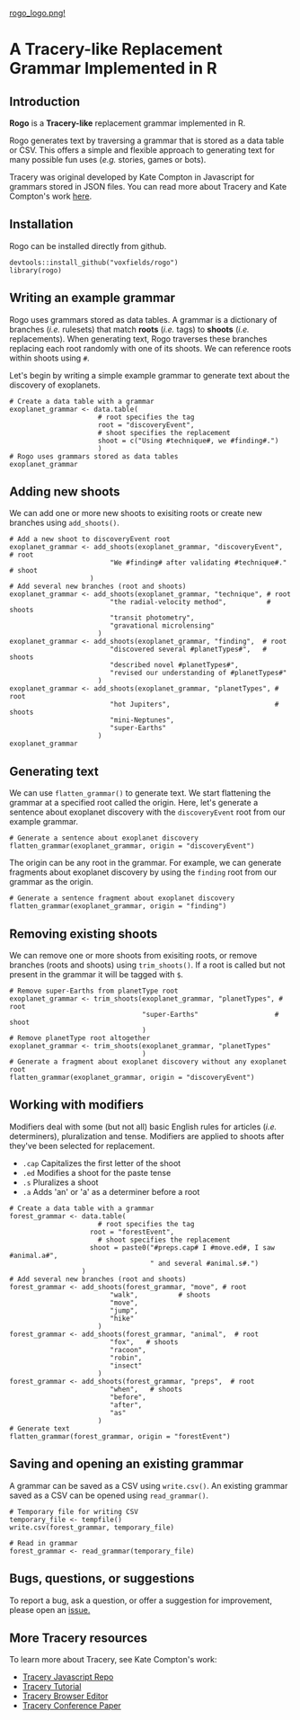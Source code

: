 [rogo_logo.png!](images/rogo_logo.png)

# A Tracery-like Replacement Grammar Implemented in R

## Introduction

**Rogo** is a **Tracery-like** replacement grammar implemented in R. 

Rogo generates text by traversing a grammar that is stored as a data table or CSV. This offers a simple and flexible approach to generating text for many possible fun uses (*e.g.* stories, games or bots).

Tracery was original developed by Kate Compton in Javascript for grammars stored in JSON files. You can read more about Tracery and Kate Compton's work [here](https://www.tracery.io).

## Installation

Rogo can be installed directly from github.

```{r setup}
devtools::install_github("voxfields/rogo")
library(rogo)
```


## Writing an example grammar

Rogo uses grammars stored as data tables. A grammar is a dictionary of branches (*i.e.* rulesets) that match **roots** (*i.e.* tags) to **shoots** (*i.e.* replacements). When generating text, Rogo traverses these branches replacing each root randomly with one of its shoots. We can reference roots within shoots using `#`. 

Let's begin by writing a simple example grammar to generate text about the discovery of exoplanets. 

```{r example grammar}
# Create a data table with a grammar
exoplanet_grammar <- data.table(
                      # root specifies the tag
                      root = "discoveryEvent", 
                      # shoot specifies the replacement
                      shoot = c("Using #technique#, we #finding#.")
                      )
# Rogo uses grammars stored as data tables
exoplanet_grammar
```

## Adding new shoots

We can add one or more new shoots to exisiting roots or create new branches using `add_shoots()`. 

```{r}
# Add a new shoot to discoveryEvent root
exoplanet_grammar <- add_shoots(exoplanet_grammar, "discoveryEvent",  # root
                         "We #finding# after validating #technique#." # shoot
                    )
# Add several new branches (root and shoots)
exoplanet_grammar <- add_shoots(exoplanet_grammar, "technique", # root
                         "the radial-velocity method",          # shoots
                         "transit photometry", 
                         "gravational microlensing"
                      )
exoplanet_grammar <- add_shoots(exoplanet_grammar, "finding",  # root
                         "discovered several #planetTypes#",   # shoots
                         "described novel #planetTypes#", 
                         "revised our understanding of #planetTypes#"
                      )
exoplanet_grammar <- add_shoots(exoplanet_grammar, "planetTypes", # root
                         "hot Jupiters",                          # shoots
                         "mini-Neptunes", 
                         "super-Earths"
                      )
exoplanet_grammar
```

## Generating text

We can use `flatten_grammar()` to generate text. We start flattening the grammar at a specified root called the origin. Here, let's generate a sentence about exoplanet discovery with the `discoveryEvent` root from our example grammar.

```{r}
# Generate a sentence about exoplanet discovery
flatten_grammar(exoplanet_grammar, origin = "discoveryEvent")
```

The origin can be any root in the grammar. For example, we can generate fragments about exoplanet discovery by using the `finding` root from our grammar as the origin.

```{r}
# Generate a sentence fragment about exoplanet discovery
flatten_grammar(exoplanet_grammar, origin = "finding")
```

## Removing existing shoots

We can remove one or more shoots from exisiting roots, or remove branches (roots and shoots) using `trim_shoots()`. If a root is called but not present in the grammar it will be tagged with `$`.

```{r}
# Remove super-Earths from planetType root
exoplanet_grammar <- trim_shoots(exoplanet_grammar, "planetTypes", # root
                                 "super-Earths"                   # shoot
                                 )
# Remove planetType root altogether 
exoplanet_grammar <- trim_shoots(exoplanet_grammar, "planetTypes"
                                 )
# Generate a fragment about exoplanet discovery without any exoplanet root
flatten_grammar(exoplanet_grammar, origin = "discoveryEvent")
```

## Working with modifiers

Modifiers deal with some (but not all) basic English rules for articles (*i.e.* determiners), pluralization and tense. Modifiers are applied to shoots after they've been selected for replacement.

* `.cap` Capitalizes the first letter of the shoot
* `.ed` Modifies a shoot for the paste tense
* `.s` Pluralizes a shoot
* `.a` Adds 'an' or 'a' as a determiner before a root

```{r}
# Create a data table with a grammar
forest_grammar <- data.table(
                      # root specifies the tag
                    root = "forestEvent", 
                      # shoot specifies the replacement
                    shoot = paste0("#preps.cap# I #move.ed#, I saw #animal.a#",
                                   " and several #animal.s#.")
                  )
# Add several new branches (root and shoots)
forest_grammar <- add_shoots(forest_grammar, "move", # root
                         "walk",          # shoots
                         "move", 
                         "jump",
                         "hike"
                      )
forest_grammar <- add_shoots(forest_grammar, "animal",  # root
                         "fox",   # shoots
                         "racoon", 
                         "robin",
                         "insect"
                      )
forest_grammar <- add_shoots(forest_grammar, "preps",  # root
                         "when",   # shoots
                         "before", 
                         "after",
                         "as"
                      )
# Generate text
flatten_grammar(forest_grammar, origin = "forestEvent")
```

## Saving and opening an existing grammar

A grammar can be saved as a CSV using `write.csv()`. An existing grammar saved as a CSV can be opened using `read_grammar()`.

```{r}
# Temporary file for writing CSV 
temporary_file <- tempfile()
write.csv(forest_grammar, temporary_file)

# Read in grammar
forest_grammar <- read_grammar(temporary_file)
```

## Bugs, questions, or suggestions 

To report a bug, ask a question, or offer a suggestion for improvement, please open an [issue.](https://github.com/voxfields/rogo/issues)

## More Tracery resources

To learn more about Tracery, see Kate Compton's work:

* [Tracery Javascript Repo](https://github.com/galaxykate/tracery/tree/tracery2)
* [Tracery Tutorial](http://www.crystalcodepalace.com/traceryTut.html)
* [Tracery Browser Editor](http://tracery.io/editor/)
* [Tracery Conference Paper](https://link.springer.com/chapter/10.1007/978-3-319-27036-4_14)
